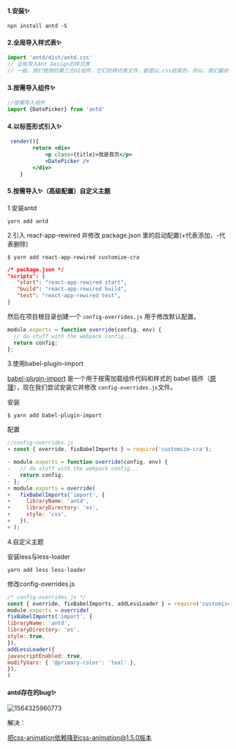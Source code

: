 #### 1.安装✨

````shell
npn install antd -S
````

#### 2.全局导入样式表✨

````js
import 'antd/dist/antd.css'
// 全局导入Ant Design的样式表
// 一般，我们使用的第三方UI组件，它们的样式表文件，都是以.css结尾的，所以，我们最好不为.css后缀名的文件，推荐自己不要直接手写.css的文件，而是自己手写scss或less文件，这样，我们只需要为scss文件或less文件启用模块化就好了
````

#### 3.按需导入组件✨

````js
//按需导入组件
import {DatePicker} from 'antd'
````

#### 4.以标签形式引入✨

````jsx
 render(){
        return <div>
            <p class={title}>我是首页</p>
            <DatePicker />
        </div>
    }
````

#### 5.按需导入✨（高级配置）自定义主题

1.安装antd

```shell
yarn add antd
```

2.引入 react-app-rewired 并修改 package.json 里的启动配置(+代表添加，-代表删除)

```shell
$ yarn add react-app-rewired customize-cra
```

```json
/* package.json */
"scripts": {
   "start": "react-app-rewired start",
   "build": "react-app-rewired build",
   "test": "react-app-rewired test",
}
```

然后在项目根目录创建一个 `config-overrides.js` 用于修改默认配置。

```js
module.exports = function override(config, env) {
  // do stuff with the webpack config...
  return config;
};
```

3.使用babel-plugin-import

[babel-plugin-import](https://github.com/ant-design/babel-plugin-import) 是一个用于按需加载组件代码和样式的 babel 插件（[原理](https://ant.design/docs/react/getting-started-cn#按需加载)），现在我们尝试安装它并修改 `config-overrides.js`文件。

安装

```shell
$ yarn add babel-plugin-import
```

配置

```js
//config-overrides.js
+ const { override, fixBabelImports } = require('customize-cra');

- module.exports = function override(config, env) {
-   // do stuff with the webpack config...
-   return config;
- };
+ module.exports = override(
+   fixBabelImports('import', {
+     libraryName: 'antd',
+     libraryDirectory: 'es',
+     style: 'css',
+   }),
+ );
```

4.自定义主题

安装less与less-loader

```shell
yarn add less less-loader
```

修改config-overrides.js

```js
/* config-overrides.js */
const { override, fixBabelImports, addLessLoader } = require('customize-cra');
module.exports = override(
fixBabelImports('import', {
libraryName: 'antd',
libraryDirectory: 'es',
style: true,
}),
addLessLoader({
javascriptEnabled: true,
modifyVars: { '@primary-color': 'teal' },
}),
)
```

#### antd存在的bug✨

![1564325960773](D:\Users\Administrator\Desktop\briup\笔记\JavaScript\images\antdBug.png)

解决：

把css-animation依赖降到css-animation@1.5.0版本




